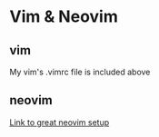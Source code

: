 # Vim & Neovim
## vim
My vim's .vimrc file is included above
## neovim
[Link to great neovim setup](https://github.com/LunarVim/Neovim-from-scratch)
